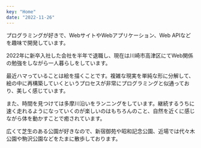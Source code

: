 ```yaml
---
key: "Home"
date: "2022-11-26"
---
```


プログラミングが好きで、WebサイトやWebアプリケーション、Web APIなどを趣味で開発しています。

2022年に新卒入社した会社を半年で退職し、現在は川崎市高津区にてWeb関係の勉強をしながら一人暮らしをしています。

最近ハマっていることは絵を描くことです。複雑な現実を単純な形に分解して、絵の中に再構築していくというプロセスが非常にプログラミングと似通っており、美しく感じています。

また、時間を見つけては多摩川沿いをランニングをしています。継続するうちに速く走れるようになっていくのが楽しいのはもちろんのこと、自然を近くに感じながら体を動かすことで癒されています。

広くて芝生のある公園が好きなので、新宿御苑や昭和記念公園、近場では代々木公園や駒沢公園などをたまに散歩しております。

